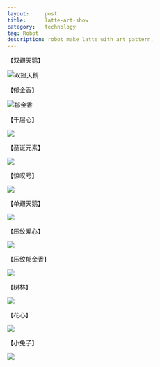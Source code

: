 ```yaml
---
layout:     post
title:      latte-art-show
category: 	technology
tag: Robot
description: robot make latte with art pattern.
---
```


【双翅天鹅】



![双翅天鹅](https://raw.githubusercontent.com/northdk/pics/master/latte_art/swan.jpg)



【郁金香】

![郁金香](https://raw.githubusercontent.com/northdk/pics/master/latte_art/tulip.jpg)





【千层心】



![](https://raw.githubusercontent.com/northdk/pics/master/latte_art/heart.jpg)





【圣诞元素】



![](https://raw.githubusercontent.com/northdk/pics/master/latte_art/christmas.jpg)



【惊叹号】

![](https://raw.githubusercontent.com/northdk/pics/master/latte_art/letter_i.jpg)





【单翅天鹅】

![](https://raw.githubusercontent.com/northdk/pics/master/latte_art/swan_single.jpg)



【压纹爱心】

![](https://raw.githubusercontent.com/northdk/pics/master/latte_art/heart_pressure.jpg)







【压纹郁金香】

![](https://raw.githubusercontent.com/northdk/pics/master/latte_art/tulip_pressure.jpg)





【树林】

![](https://raw.githubusercontent.com/northdk/pics/master/latte_art/tree.jpg)





【花心】

![](https://raw.githubusercontent.com/northdk/pics/master/latte_art/flower_heart.jpg)



【小兔子】

![](https://raw.githubusercontent.com/northdk/pics/master/latte_art/rabbit.jpg)




